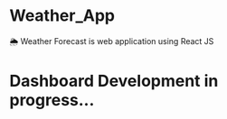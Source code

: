 # Weather_App
🌦️ Weather Forecast is web application using React JS
# Dashboard Development in progress...
